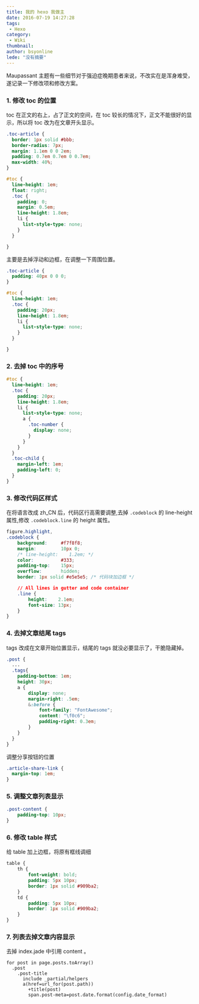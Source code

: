 ```yaml
---
title: 我的 hexo 我做主
date: 2016-07-19 14:27:28
tags:
 - Hexo
category: 
 - Wiki
thumbnail: 
author: bsyonline
lede: "没有摘要"
---
```


Maupassant 主题有一些细节对于强迫症晚期患者来说，不改实在是浑身难受，遂记录一下修改项和修改方案。

### 1. 修改 toc 的位置
toc 在正文的右上，占了正文的空间，在 toc 较长的情况下，正文不能很好的显示，所以将 toc 改为在文章开头显示。

```css
.toc-article {
  border: 1px solid #bbb;
  border-radius: 7px;
  margin: 1.1em 0 0 2em;
  padding: 0.7em 0.7em 0 0.7em;
  max-width: 40%;
}

#toc {
  line-height: 1em;
  float: right;
  .toc {
    padding: 0;
    margin: 0.5em;
    line-height: 1.8em;
    li {
      list-style-type: none;
    }
  }

}
```
主要是去掉浮动和边框，在调整一下周围位置。
```css
.toc-article {
  padding: 40px 0 0 0;
}

#toc {
  line-height: 1em;
  .toc {
    padding: 20px;
    line-height: 1.8em;
    li {
      list-style-type: none;
    }
  }

}
```
### 2. 去掉 toc 中的序号
```css
#toc {
  line-height: 1em;
  .toc {
    padding: 20px;
    line-height: 1.8em;
    li {
      list-style-type: none;
      a {
        .toc-number {
          display: none;
        }
      }
    }
  }
  .toc-child {
    margin-left: 1em;
    padding-left: 0;
  }
}
```
### 3. 修改代码区样式
在将语言改成 zh_CN 后，代码区行高需要调整,去掉 `.codeblock` 的 line-height 属性,修改 `.codeblock.line` 的 height 属性。
```css
figure.highlight,
.codeblock {
    background:     #f7f8f8;
    margin:         10px 0;
    /* line-height:    1.2em; */
    color:          #333;
    padding-top:    15px;
    overflow:       hidden;
    border: 1px solid #e5e5e5; /* 代码块加边框 */

    // All lines in gutter and code container
    .line {
        height:    2.1em;
        font-size: 13px;
    }
}
```

### 4. 去掉文章结尾 tags
tags 改成在文章开始位置显示，结尾的 tags 就没必要显示了，干脆隐藏掉。
```css
.post {
  ...
  .tags{
    padding-bottom: 1em;
    height: 30px;
    a {
        display: none;
        margin-right: .5em;
        &:before {
            font-family: "FontAwesome";
            content: "\f0c6";
            padding-right: 0.3em;
        }
    }
  }
}
```
调整分享按钮的位置
```css
.article-share-link {
  margin-top: 1em;
}
```

### 5. 调整文章列表显示

```css
.post-content {
    padding-top: 10px;
}
```

### 6. 修改 table 样式
给 table 加上边框，将原有框线调细
```css
table {
    th {
        font-weight: bold;
        padding: 5px 10px;
        border: 1px solid #909ba2;
    }
    td {
        padding: 5px 10px;
        border: 1px solid #909ba2;
    }
}
```

### 7. 列表去掉文章内容显示
去掉 index.jade 中引用 content 。
```
for post in page.posts.toArray()
  .post
    .post-title
      include _partial/helpers
      a(href=url_for(post.path))
        +title(post)
        span.post-meta=post.date.format(config.date_format)
```

